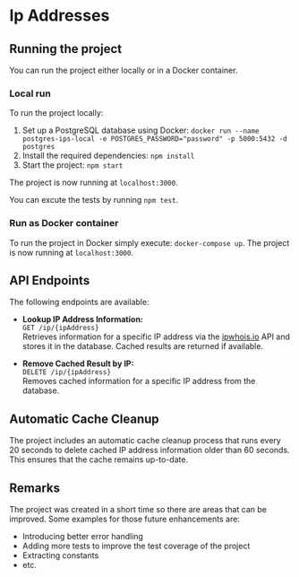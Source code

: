 # Ip Addresses
## Running the project
You can run the project either locally or in a Docker container.
### Local run
To run the project locally:
1. Set up a PostgreSQL database using Docker:
`docker run --name postgres-ips-local -e POSTGRES_PASSWORD="password" -p 5000:5432 -d postgres`
2. Install the required dependencies:
`npm install`
3. Start the project:
`npm start`

The project is now running at `localhost:3000`.

You can excute the tests by running `npm test`.
### Run as Docker container
To run the project in Docker simply execute: `docker-compose up`.
The project is now running at `localhost:3000`.

## API Endpoints

The following endpoints are available:

- **Lookup IP Address Information:**\
  `GET /ip/{ipAddress}`\
  Retrieves information for a specific IP address via the [ipwhois.io](https://ipwhois.io/) API and stores it in the database. Cached results are returned if available.

- **Remove Cached Result by IP:**\
  `DELETE /ip/{ipAddress}`\
  Removes cached information for a specific IP address from the database.

## Automatic Cache Cleanup

The project includes an automatic cache cleanup process that runs every 20 seconds to delete cached IP address information older than 60 seconds. This ensures that the cache remains up-to-date.

## Remarks
The project was created in a short time so there are areas that can be improved.
Some examples for those future enhancements are:
- Introducing better error handling
- Adding more tests to improve the test coverage of the project
- Extracting constants
- etc.
